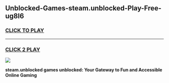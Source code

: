 
## Unblocked-Games-steam.unblocked-Play-Free-ug8l6
<h3>
<a href="https://premium76.site?title=steam.unblocked&ref=21A">CLICK TO PLAY</a></h3>
<hr>

<h3>
<a href="https://premium76.site?title=steam.unblocked&ref=21A">CLICK 2 PLAY</a>
  
</h3>

<a href="https://premium76.site?title=steam.unblocked&ref=21A"><img src="https://clearcache.store/games.png"></a>


**steam.unblocked games unblocked: Your Gateway to Fun and Accessible Online Gaming**
